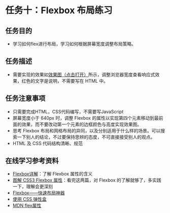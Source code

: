 # 任务十：Flexbox 布局练习

## 任务目的

  * 学习如何flex进行布局，学习如何根据屏幕宽度调整布局策略。

## 任务描述

  * 需要实现的效果如[效果图（点击打开）](http://7xrp04.com1.z0.glb.clouddn.com/task_1_10_1.png)所示，调整浏览器宽度查看响应式效果，红色的文字是说明，不需要写在 HTML 中。

## 任务注意事项

  * 只需要完成HTML，CSS代码编写，不需要写JavaScript
  * 屏幕宽度小于 640px 时，调整 Flexbox 的属性以实现第四个元素移动到最前面的效果，而不要改动第一个元素的边框颜色与高度实现效果图。
  * 思考 Flexbox 布局和网格布局的异同，以及分别适用于什么样的场景。可以搜索一下别人的结论，不过要保持思辨的态度，不可直接接受别人的观点。
  * HTML 及 CSS 代码结构清晰、规范

## 在线学习参考资料

  * [Flexbox详解](https://segmentfault.com/a/1190000002910324)：了解 Flexbox 属性的含义
  * [图解 CSS3 Flexbox 属性](https://web.tutorialonfree.com/tu-jie-css3-flexboxshu-xing/)：看完这两篇，对 Flexbox 的了解就够了，多实践一下，理解会更深刻
  * [Flexbox——快速布局神器](http://www.w3cplus.com/css3/flexbox-basics.html)
  * [使用 CSS 弹性盒](https://developer.mozilla.org/zh-CN/docs/Web/CSS/CSS_Flexible_Box_Layout/Using_CSS_flexible_boxes)
  * [MDN flex属性](https://developer.mozilla.org/zh-CN/docs/Web/CSS/flex)
